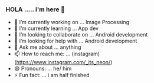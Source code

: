 ### HOLA ..... i'm here 👋

<!--
**sambit221/sambit221** is a ✨ _special_ ✨ repository because its `README.md` (this file) appears on your GitHub profile.

Here are some ideas to get you started:
-->

- 🔭 I’m currently working on ... Image Processing
- 🌱 I’m currently learning ... App dev
- 👯 I’m looking to collaborate on ... Android development
- 🤔 I’m looking for help with ... Android development
- 💬 Ask me about ... anything
- 📫 How to reach me: ... (instagram) (https://www.instagram.com/_its_neon/)
- 😄 Pronouns: ... he/ him
- ⚡ Fun fact: ... i am half finished

